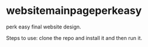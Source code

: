 # websitemainpageperkeasy

perk easy final website design.

Steps to use: clone the repo and install it and then run it.
